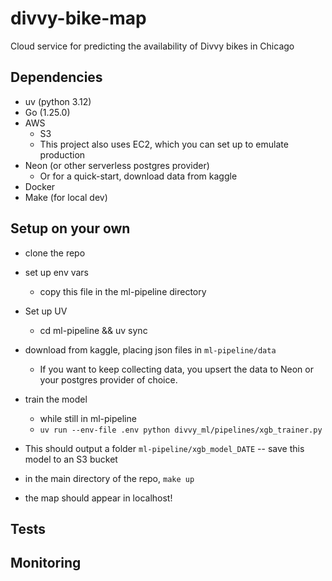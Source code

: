 # divvy-bike-map
Cloud service for predicting the availability of Divvy bikes in Chicago


## Dependencies
- uv (python 3.12)
- Go (1.25.0)
- AWS
    - S3
    - This project also uses EC2, which you can set up to emulate production
- Neon (or other serverless postgres provider)
  - Or for a quick-start, download data from kaggle
- Docker
- Make (for local dev) 

## Setup on your own
- clone the repo
- set up env vars
  - copy this file in the ml-pipeline directory
- Set up UV
    - cd ml-pipeline && uv sync
- download from kaggle, placing json files in `ml-pipeline/data`
    - If you want to keep collecting data, you upsert the data to Neon or your postgres provider of choice. 
- train the model
    - while still in ml-pipeline
    - ```uv run --env-file .env python divvy_ml/pipelines/xgb_trainer.py``` 
- This should output a folder `ml-pipeline/xgb_model_DATE` -- save this model to an S3 bucket
- in the main directory of the repo, ```make up```

- the map should appear in localhost! 

## Tests



## Monitoring

